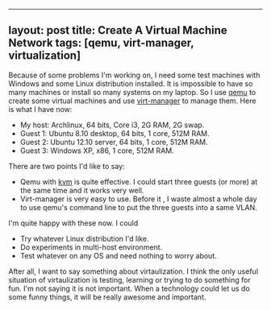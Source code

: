 
---
layout: post
title: Create A Virtual Machine Network
tags: [qemu, virt-manager, virtualization]
---

Because of some problems I'm working on, I need some test machines with Windows and some Linux distribution installed. It is impossible to have so many machines or install so many systems on my laptop. So I use [qemu](http://www.qemu.org) to create some virtual machines and use [virt-manager](http://virt-manager.org/) to manage them. Here is what I have now:

+ My host: Archlinux, 64 bits, Core i3, 2G RAM, 2G swap.
+ Guest 1: Ubuntu 8.10 desktop, 64 bits, 1 core, 512M RAM.
+ Guest 2: Ubuntu 12.10 server, 64 bits, 1 core, 512M RAM.
+ Guest 3: Windows XP, x86, 1 core, 512M RAM.

There are two points I'd like to say:

+ Qemu with [kvm](http://www.linux-kvm.org/) is quite effective. I could start three guests (or more) at the same time and it works very well.
+ Virt-manager is very easy to use. Before it , I waste almost a whole day to use qemu's command line to put the three guests into a same VLAN.

I'm quite happy with these now. I could

+ Try whatever Linux distribution I'd like.
+ Do experiments in multi-host environment.
+ Test whatever on any OS and need nothing to worry about.

After all, I want to say something about virtaulization. I think the only useful situation of virtaulization is testing, learning or trying to do something for fun. I'm not saying it is not important. When a technology could let us do some funny things, it will be really awesome and important.
